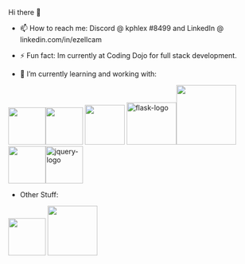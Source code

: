  Hi there 👋

- 📫 How to reach me: Discord @ kphlex #8499 and LinkedIn @ linkedin.com/in/ezellcam

- ⚡ Fun fact: Im currently at Coding Dojo for full stack development. 

- 🌱 I’m currently learning and working with:

<img src="https://user-images.githubusercontent.com/120676188/216799805-c3fe5f87-843b-4df4-b55d-c2e59733d1fa.svg" width="75" height="75"><img src="https://user-images.githubusercontent.com/120676188/216799840-590d6bd2-5863-4da0-a89d-af83e62b2a3f.svg" width="75" height="75"> <img src="https://user-images.githubusercontent.com/120676188/216799949-28bdee39-78d7-4cb8-b955-d1c29369aa59.svg" width="80" height="80"> <img alt="flask-logo" src="https://user-images.githubusercontent.com/120676188/216800340-980759e7-7d62-4be2-a336-c505c137d944.png" width="100" height="85"><img src="https://user-images.githubusercontent.com/120676188/216799972-6a8dddfb-1ae5-4e30-a3af-9cf71c8f65c9.svg" width="120" height="120"> <img src="https://user-images.githubusercontent.com/120676188/216800039-90a3b7ca-7f02-4542-aecf-ab5272186207.svg" width="75" height="75"><img alt="jquery-logo" src="https://user-images.githubusercontent.com/120676188/216800442-5a56e135-2f1a-41b0-9cdb-dd37ceb968e3.png" width="75" height="75">




- Other Stuff:
 
 <img src="https://user-images.githubusercontent.com/120676188/216800688-da394163-68ae-4eff-aa65-6cc9e105626f.svg" width="75" height="75"> <img src="https://user-images.githubusercontent.com/120676188/216800862-c6d8e4d5-c0f9-4cec-8e9f-1e1e5492e76a.svg" width="100" height="100"> 
